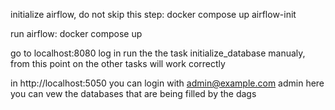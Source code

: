 initialize airflow, do not skip this step:
docker compose up airflow-init

run airflow:
docker compose up

go to localhost:8080 log in
run the the task initialize_database manualy, from this point on the other tasks will work correctly

in http://localhost:5050 you can login with admin@example.com admin
here you can vew the databases that are being filled by the dags